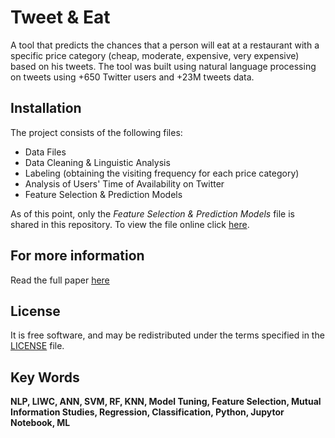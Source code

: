 # Tweet & Eat

A tool that predicts the chances that a person will eat at a restaurant with a specific price category (cheap, moderate, expensive, very expensive) based on his tweets. The tool was built using natural language processing on tweets using +650 Twitter users and +23M tweets data.

## Installation

The project consists of the following files:

* Data Files
* Data Cleaning & Linguistic Analysis 
* Labeling (obtaining the visiting frequency for each price category)
* Analysis of Users' Time of Availability on Twitter
* Feature Selection & Prediction Models

As of this point, only the _Feature Selection & Prediction Models_ file is shared in this repository. To view the file online click [here](https://github.com/Engmhabdalla/Tweet-Eat/blob/master/regression%20and%20classification%20models.ipynb).

## For more information

Read the full paper [here](https://github.com/Engmhabdalla/Tweet-Eat/blob/master/Study%20of%20People%E2%80%99s%20Eat-out%20Behavior%20using%20Natural%20Language%20Processing%20(NLP)%20on%20Tweets%20for%20Targeted%20Marketing.pdf)

## License

It is free software, and may be redistributed under the terms specified in the [LICENSE](https://github.com/Engmhabdalla/Tweet-Eat/blob/master/LICENSE) file.


## Key Words
**NLP, LIWC, ANN, SVM, RF, KNN, Model Tuning, Feature Selection, Mutual Information Studies, Regression, Classification, Python, Jupytor Notebook, ML**
